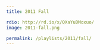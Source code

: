 ```yaml
---
title: 2011 Fall

rdio: http://rd.io/x/QXaYuDMoxuo/
image: 2011-fall.png

permalink: /playlists/2011/fall/
---
```

